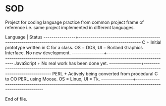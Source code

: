 # SOD

Project for coding language practice from common project frame of reference i.e. same project implemented in different languages.

Language	| Status
----------------+-------------------------------------------------------------------------------------------------------------
C               + Initial prototype written in C for a class. OS = DOS, UI = Borland Graphics Interface. No new development.
----------------+-------------------------------------------------------------------------------------------------------------
JavaScript      + No real work has been done yet.
----------------+-------------------------------------------------------------------------------------------------------------
PERL            + Actively being converted from procedural C to OO PERL using Moose. OS = Linux, UI = Tk. 
----------------+-------------------------------------------------------------------------------------------------------------

End of file.
